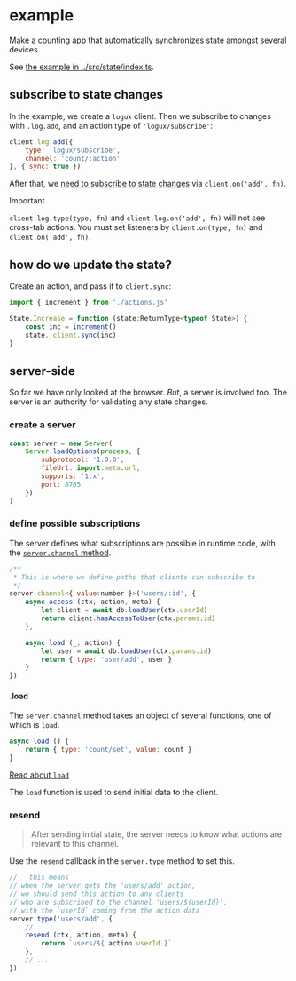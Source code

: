 # example

Make a counting app that automatically synchronizes state amongst
several devices.

See [the example in ../src/state/index.ts](../src/state//index.ts).

## subscribe to state changes
In the example, we create a `logux` client. Then we subscribe to changes with
`.log.add`, and an action type of `'logux/subscribe'`:

```js
client.log.add({
    type: 'logux/subscribe',
    channel: 'count/:action'
}, { sync: true })
```

After that, we [need to subscribe to state changes](https://logux.org/guide/concepts/action/#sending-actions-to-another-browser-tab)
via `client.on('add', fn)`.

> [!IMPORTANT]
> `client.log.type(type, fn)` and `client.log.on('add', fn)` will not see
> cross-tab actions. You must set listeners by `client.on(type, fn)` and
> `client.on('add', fn)`.

## how do we update the state?

Create an action, and pass it to `client.sync`:

```js
import { increment } from './actions.js'

State.Increase = function (state:ReturnType<typeof State>) {
    const inc = increment()
    state._client.sync(inc)
}
```

## server-side
So far we have only looked at the browser. *But*, a server is involved too. The
server is an authority for validating any state changes.

### create a server

```js
const server = new Server(
    Server.loadOptions(process, {
        subprotocol: '1.0.0',
        fileUrl: import.meta.url,
        supports: '1.x',
        port: 8765
    })
)
```

### define possible subscriptions
The server defines what subscriptions are possible in runtime code, with the
[`server.channel` method](https://logux.org/guide/concepts/subscription/).

```js
/**
 * This is where we define paths that clients can subscribe to
 */
server.channel<{ value:number }>('users/:id', {
    async access (ctx, action, meta) {
        let client = await db.loadUser(ctx.userId)
        return client.hasAccessToUser(ctx.params.id)
    },

    async load (_, action) {
        let user = await db.loadUser(ctx.params.id)
        return { type: 'user/add', user }
    }
})
```

#### .load

The `server.channel` method takes an object of several functions, one of which
is `load`.

```js
async load () {
    return { type: 'count/set', value: count }
}
```

[Read about `load`](https://logux.org/guide/architecture/practice/#subscriptions)

The `load` function is used to send initial data to the client.

### resend
> After sending initial state, the server needs to know what actions are
> relevant to this channel.

Use the `resend` callback in the `server.type` method to set this.

```js
// __this means__
// when the server gets the 'users/add' action,
// we should send this action to any clients
// who are subscribed to the channel 'users/${userId}',
// with the `userId` coming from the action data
server.type('users/add', {
    // ...
    resend (ctx, action, meta) {
        return `users/${ action.userId }`
    },
    // ...
})
```
